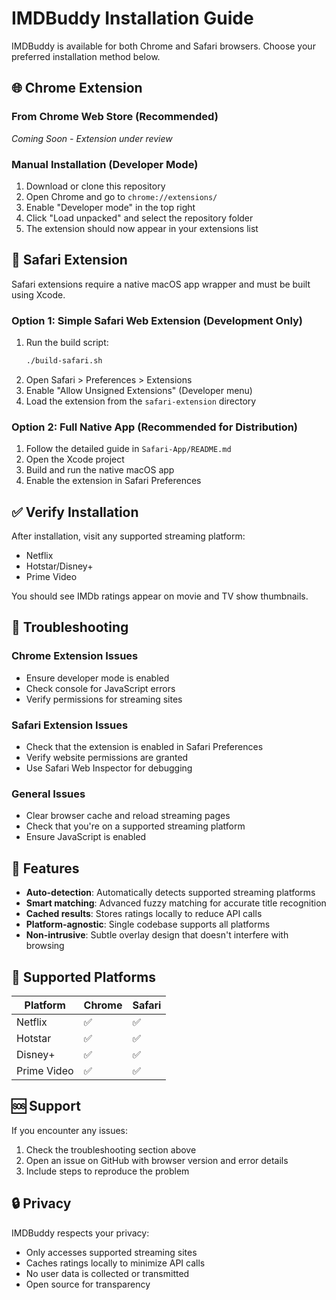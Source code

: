 # IMDBuddy Installation Guide

IMDBuddy is available for both Chrome and Safari browsers. Choose your preferred installation method below.

## 🌐 Chrome Extension

### From Chrome Web Store (Recommended)
*Coming Soon - Extension under review*

### Manual Installation (Developer Mode)
1. Download or clone this repository
2. Open Chrome and go to `chrome://extensions/`
3. Enable "Developer mode" in the top right
4. Click "Load unpacked" and select the repository folder
5. The extension should now appear in your extensions list

## 🦆 Safari Extension

Safari extensions require a native macOS app wrapper and must be built using Xcode.

### Option 1: Simple Safari Web Extension (Development Only)
1. Run the build script:
   ```bash
   ./build-safari.sh
   ```
2. Open Safari > Preferences > Extensions
3. Enable "Allow Unsigned Extensions" (Developer menu)
4. Load the extension from the `safari-extension` directory

### Option 2: Full Native App (Recommended for Distribution)
1. Follow the detailed guide in `Safari-App/README.md`
2. Open the Xcode project
3. Build and run the native macOS app
4. Enable the extension in Safari Preferences

## ✅ Verify Installation

After installation, visit any supported streaming platform:
- Netflix
- Hotstar/Disney+
- Prime Video

You should see IMDb ratings appear on movie and TV show thumbnails.

## 🔧 Troubleshooting

### Chrome Extension Issues
- Ensure developer mode is enabled
- Check console for JavaScript errors
- Verify permissions for streaming sites

### Safari Extension Issues
- Check that the extension is enabled in Safari Preferences
- Verify website permissions are granted
- Use Safari Web Inspector for debugging

### General Issues
- Clear browser cache and reload streaming pages
- Check that you're on a supported streaming platform
- Ensure JavaScript is enabled

## 🌟 Features

- **Auto-detection**: Automatically detects supported streaming platforms
- **Smart matching**: Advanced fuzzy matching for accurate title recognition
- **Cached results**: Stores ratings locally to reduce API calls
- **Platform-agnostic**: Single codebase supports all platforms
- **Non-intrusive**: Subtle overlay design that doesn't interfere with browsing

## 📱 Supported Platforms

| Platform | Chrome | Safari |
|----------|--------|--------|
| Netflix | ✅ | ✅ |
| Hotstar | ✅ | ✅ |
| Disney+ | ✅ | ✅ |
| Prime Video | ✅ | ✅ |

## 🆘 Support

If you encounter any issues:
1. Check the troubleshooting section above
2. Open an issue on GitHub with browser version and error details
3. Include steps to reproduce the problem

## 🔒 Privacy

IMDBuddy respects your privacy:
- Only accesses supported streaming sites
- Caches ratings locally to minimize API calls
- No user data is collected or transmitted
- Open source for transparency